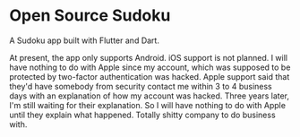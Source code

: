 # Open Source Sudoku

A Sudoku app built with Flutter and Dart.

At present, the app only supports Android. iOS support is not planned. I will have nothing to do with Apple since my account, which was supposed to be protected by two-factor authentication was hacked. Apple support said that they'd have somebody from security contact me within 3 to 4 business days with an explanation of how my account was hacked. Three years later, I'm still waiting for their explanation. So I will have nothing to do with Apple until they explain what happened. Totally shitty company to do business with.
